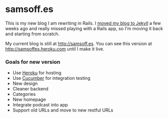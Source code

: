 # samsoff.es

This is my new blog I am rewriting in Rails. I [moved my blog to Jekyll](http://samsoff.es/post/new-blog-on-github-and-jekyll/) a few weeks ago and really missed playing with a Rails app, so I'm moving it back and starting from scratch.

My current blog is still at <http://samsoff.es>. You can see this version at <http://samsoffes.heroku.com> until I make it live.

### Goals for new version

* Use [Heroku](http://heroku.com) for hosting
* Use [Cucumber](http://cukes.info/) for integration testing
* New design
* Cleaner backend
* Categories
* New homepage
* Integrate podcast into app
* Support old URLs and move to new restful URLs
